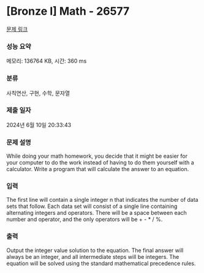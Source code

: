 # [Bronze I] Math - 26577 

[문제 링크](https://www.acmicpc.net/problem/26577) 

### 성능 요약

메모리: 136764 KB, 시간: 360 ms

### 분류

사칙연산, 구현, 수학, 문자열

### 제출 일자

2024년 6월 10일 20:33:43

### 문제 설명

<p>While doing your math homework, you decide that it might be easier for your computer to do the work instead of having to do them yourself with a calculator. Write a program that will calculate the answer to an equation.</p>

### 입력 

 <p>The first line will contain a single integer n that indicates the number of data sets that follow. Each data set will consist of a single line containing alternating integers and operators. There will be a space between each number and operator, and the only operators will be + - * / %.</p>

### 출력 

 <p>Output the integer value solution to the equation. The final answer will always be an integer, and all intermediate steps will be integers. The equation will be solved using the standard mathematical precedence rules.</p>


